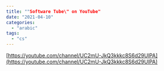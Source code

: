 ```yaml
---
title: ""Software Tube\" on YouTube"
date: "2021-04-10"
categories: 
  - "arabic"
tags: 
  - "cs"
---
```


[https://youtube.com/channel/UC2mU-JkQ3kkkc8S6d29UlPA](https://youtube.com/channel/UC2mU-JkQ3kkkc8S6d29UlPA)
